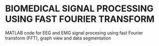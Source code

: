 # BIOMEDICAL SIGNAL PROCESSING USING FAST FOURIER TRANSFORM

MATLAB code for EEG and EMG signal procesing using fast Fourier transform (FFT), graph view and data segmentation
